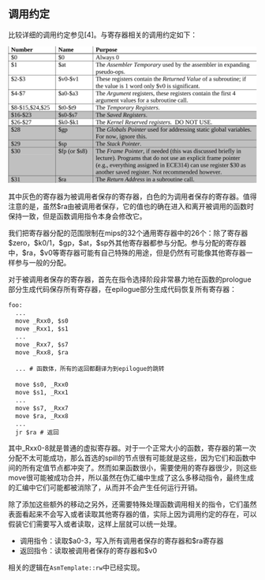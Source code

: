 ## 调用约定

比较详细的调用约定参见[4]。与寄存器相关的调用约定如下：

![mips](./pic/mips.png)

其中灰色的寄存器为被调用者保存的寄存器，白色的为调用者保存的寄存器。值得注意的是，虽然\$ra由被调用者保存，它的值也的确在进入和离开被调用的函数时保持一致，但是函数调用指令本身会修改它。

我们把寄存器分配的范围限制在mips的32个通用寄存器中的26个：除了寄存器\$zero，\$k0/1，\$gp，\$at，\$sp外其他寄存器都参与分配。参与分配的寄存器中，\$ra，\$v0等寄存器可能有自己特殊的用途，但是仍然有可能像其他寄存器一样参与一般的分配。

对于被调用者保存的寄存器，首先在指令选择阶段非常暴力地在函数的prologue部分生成代码保存所有寄存器，在epilogue部分生成代码恢复所有寄存器：

```mipsasm
foo:
  ...
  move _Rxx0, $s0
  move _Rxx1, $s1
  ...
  move _Rxx7, $s7
  move _Rxx8, $ra
  
  ... # 函数体，所有的返回都翻译为到epilogue的跳转

  move $s0, _Rxx0
  move $s1, _Rxx1
  ...
  move $s7, _Rxx7
  move $ra, _Rxx8
  ...
  jr $ra # 返回
```

其中_Rxx0-8就是普通的虚拟寄存器。对于一个正常大小的函数，寄存器的第一次分配不太可能成功，那么首选的spill的节点很有可能就是这些，因为它们和函数中间的所有定值节点都冲突了。然而如果函数很小，需要使用的寄存器很少，则这些move很可能被成功合并，所以虽然在伪汇编中生成了这么多移动指令，最终生成的汇编中它们可能都被消除了，从而并不会产生任何运行开销。

除了添加这些额外的移动之另外，还需要特殊处理函数调用相关的指令，它们虽然表面看起来不会写入或者读取其他寄存器的值，实际上因为调用约定的存在，可以假装它们需要写入或者读取，这样上层就可以统一处理。

- 调用指令：读取\$a0-3，写入所有调用者保存的寄存器和\$ra寄存器
- 返回指令：读取被调用者保存的寄存器和\$v0

相关的逻辑在`AsmTemplate::rw`中已经实现。